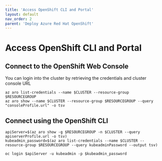```yaml
---
title: 'Access OpenShift CLI and Portal'
layout: default
nav_order: 2
parent: 'Deploy Azure Red Hat OpenShift'
---
```


# Access OpenShift CLI and Portal

## Connect to the OpenShift Web Console
You can login into the cluster by retrieving the credentials and cluster console URL

```
az aro list-credentials --name $CLUSTER --resource-group $RESOURCEGROUP
az aro show --name $CLUSTER --resource-group $RESOURCEGROUP --query "consoleProfile.url" -o tsv
```

## Connect using the OpenShift CLI
```
apiServer=$(az aro show -g $RESOURCEGROUP -n $CLUSTER --query apiserverProfile.url -o tsv)
kubeadmin_password=$(az aro list-credentials --name $CLUSTER --resource-group $RESOURCEGROUP --query kubeadminPassword --output tsv)

oc login $apiServer -u kubeadmin -p $kubeadmin_password
```